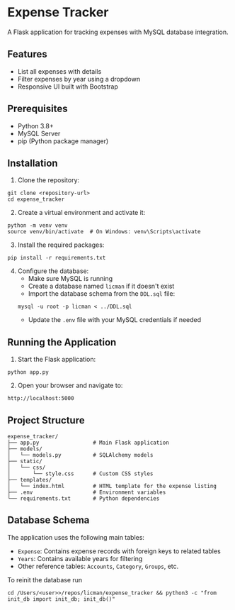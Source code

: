 # Expense Tracker

A Flask application for tracking expenses with MySQL database integration.

## Features

- List all expenses with details
- Filter expenses by year using a dropdown
- Responsive UI built with Bootstrap

## Prerequisites

- Python 3.8+
- MySQL Server
- pip (Python package manager)

## Installation

1. Clone the repository:
```
git clone <repository-url>
cd expense_tracker
```

2. Create a virtual environment and activate it:
```
python -m venv venv
source venv/bin/activate  # On Windows: venv\Scripts\activate
```

3. Install the required packages:
```
pip install -r requirements.txt
```

4. Configure the database:
   - Make sure MySQL is running
   - Create a database named `licman` if it doesn't exist
   - Import the database schema from the `DDL.sql` file:
   ```
   mysql -u root -p licman < ../DDL.sql
   ```
   - Update the `.env` file with your MySQL credentials if needed

## Running the Application

1. Start the Flask application:
```
python app.py
```

2. Open your browser and navigate to:
```
http://localhost:5000
```

## Project Structure

```
expense_tracker/
├── app.py                 # Main Flask application
├── models/
│   └── models.py          # SQLAlchemy models
├── static/
│   └── css/
│       └── style.css      # Custom CSS styles
├── templates/
│   └── index.html         # HTML template for the expense listing
├── .env                   # Environment variables
└── requirements.txt       # Python dependencies
```

## Database Schema

The application uses the following main tables:
- `Expense`: Contains expense records with foreign keys to related tables
- `Years`: Contains available years for filtering
- Other reference tables: `Accounts`, `Category`, `Groups`, etc.

To reinit the database run

`cd /Users/<user>>/repos/licman/expense_tracker && python3 -c "from init_db import init_db; init_db()"`